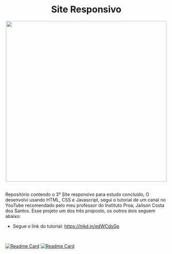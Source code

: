 <div align="center">
  
# Site Responsivo
</div>

<div align="center">
  
<img src="https://cdn.streamelements.com/uploads/185e35ed-f451-442c-be5d-3e8af40935ad.gif" width="500px">
  
</div><br>

Repositório contendo o 3° Site responsivo para estudo concluído, O desenvolvi usando HTML, CSS e Javascript, segui o tutorial de um canal no YouTube recomendado pelo meu professor do Instituto Proa; Jailson Costa dos Santos. Esse projeto um dos três proposto, os outros dois seguem abaixo:

- Segue o link do tutorial: <a href="https://lnkd.in/edWCdsGp" target="_blank">https://lnkd.in/edWCdsGp<a>

<br>
<div height="180em">
  
[![Readme Card](https://github-readme-stats.vercel.app/api/pin/?username=CamilaCSoares&repo=Projeto_Cafeteria&theme=dracula)](https://github.com/CamilaCSoares/Projeto_Cafeteria.git) 
[![Readme Card](https://github-readme-stats.vercel.app/api/pin/?username=CamilaCSoares&repo=Projeto_Mercearia&theme=dracula)](https://github.com/CamilaCSoares/Projeto_Mercearia.git)
  
<div>